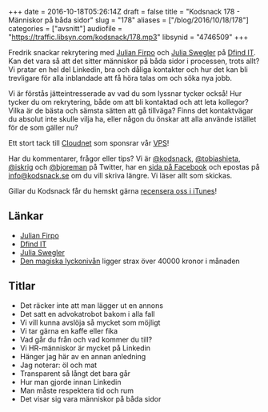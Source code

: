 +++
date = 2016-10-18T05:26:14Z
draft = false
title = "Kodsnack 178 - Människor på båda sidor"
slug = "178"
aliases = ["/blog/2016/10/18/178"]
categories = ["avsnitt"]
audiofile = "https://traffic.libsyn.com/kodsnack/178.mp3"
libsynid = "4746509"
+++

Fredrik snackar rekrytering med [Julian Firpo](https://twitter.com/@julianfirpo) och [Julia Swegler](https://www.linkedin.com/in/julia-swegler-632918b0) på [Dfind IT](https://www.dfind.se/it/). Kan det vara så att det sitter människor på båda sidor i processen, trots allt? Vi pratar en hel del Linkedin, bra och dåliga kontakter och hur det kan bli trevligare för alla inblandade att få höra talas om och söka nya jobb.

Vi är förstås jätteintresserade av vad du som lyssnar tycker också! Hur tycker du om rekrytering, både om att bli kontaktad och att leta kollegor? Vilka är de bästa och sämsta sätten att gå tillväga? Finns det kontaktvägar du absolut inte skulle vilja ha, eller någon du önskar att alla använde istället för de som gäller nu?

Ett stort tack till [Cloudnet](http://www.cloudnet.se) som sponsrar vår [VPS](http://en.wikipedia.org/wiki/Virtual_private_server)!

Har du kommentarer, frågor eller tips? Vi är [@kodsnack](https://www.twitter.com/kodsnack), [@tobiashieta](https://www.twitter.com/tobiashieta), [@iskrig](https://www.twitter.com/iskrig) och [@bjoreman](https://www.twitter.com/bjoreman) på Twitter, har en [sida på Facebook](https://www.facebook.com/kodsnack) och epostas på [info@kodsnack.se](mailto:info@kodsnack.se) om du vill skriva längre. Vi läser allt som skickas.

Gillar du Kodsnack får du hemskt gärna [recensera oss i iTunes](http://itunes.apple.com/se/podcast/kodsnack/id561631498?l=en)!

## Länkar ##
* [Julian Firpo](https://twitter.com/@julianfirpo)
* [Dfind IT](https://www.dfind.se/it/)
* [Julia Swegler](https://www.linkedin.com/in/julia-swegler-632918b0)
* [Den magiska lyckonivån](http://www.aftonbladet.se/nyheter/article13197962.ab) ligger strax över 40000 kronor i månaden

## Titlar ##
* Det räcker inte att man lägger ut en annons	
* Det satt en advokatrobot bakom i alla fall
* Vi vill kunna avslöja så mycket som möjligt
* Vi tar gärna en kaffe eller fika
* Vad går du från och vad kommer du till?
* Vi HR-människor är mycket på Linkedin
* Hänger jag här av en annan anledning
* Jag noterar: öl och mat
* Transparent så långt det bara går
* Hur man gjorde innan Linkedin
* Man måste respektera tid och rum
* Det visar sig vara människor på båda sidor